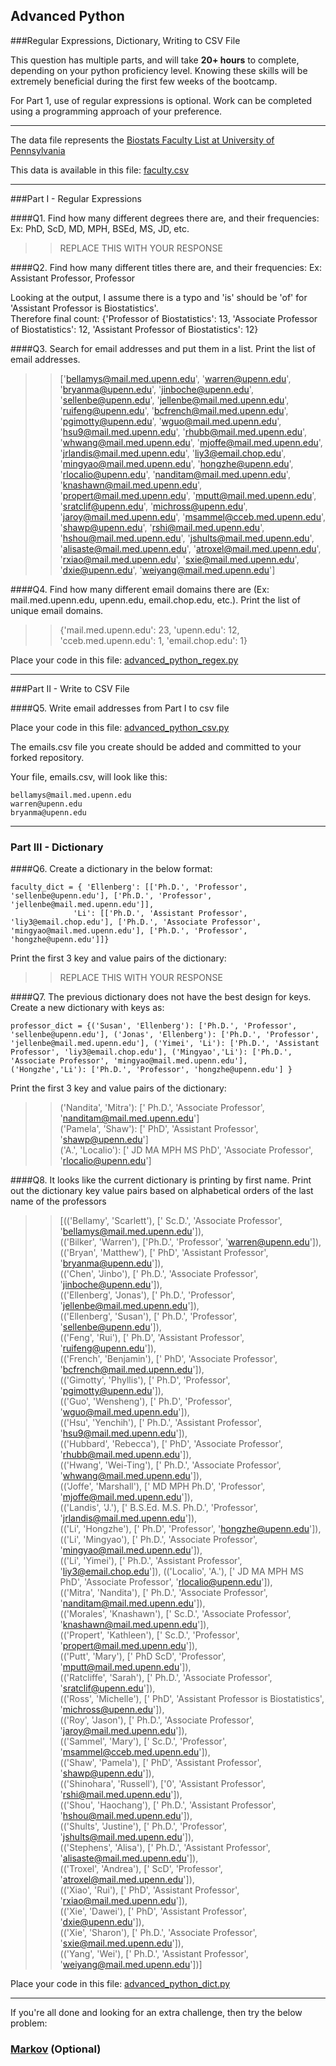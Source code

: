 ## Advanced Python    

###Regular Expressions, Dictionary, Writing to CSV File  

This question has multiple parts, and will take **20+ hours** to complete, depending on your python proficiency level.  Knowing these skills will be extremely beneficial during the first few weeks of the bootcamp.

For Part 1, use of regular expressions is optional.  Work can be completed using a programming approach of your preference. 

---

The data file represents the [Biostats Faculty List at University of Pennsylvania](http://www.med.upenn.edu/cceb/biostat/faculty.shtml)

This data is available in this file:  [faculty.csv](python/faculty.csv)

--- 

###Part I - Regular Expressions  


####Q1. Find how many different degrees there are, and their frequencies: Ex:  PhD, ScD, MD, MPH, BSEd, MS, JD, etc.

>> REPLACE THIS WITH YOUR RESPONSE


####Q2. Find how many different titles there are, and their frequencies:  Ex:  Assistant Professor, Professor

>> 
Looking at the output, I assume there is a typo and 'is' should be 'of' for 'Assistant Professor is Biostatistics'.   
Therefore final count: {'Professor of Biostatistics': 13, 'Associate Professor of Biostatistics': 12, 'Assistant Professor of Biostatistics': 12}


####Q3. Search for email addresses and put them in a list.  Print the list of email addresses.

>> ['bellamys@mail.med.upenn.edu', 'warren@upenn.edu', 'bryanma@upenn.edu', 'jinboche@upenn.edu', 'sellenbe@upenn.edu', 'jellenbe@mail.med.upenn.edu', 'ruifeng@upenn.edu', 'bcfrench@mail.med.upenn.edu', 'pgimotty@upenn.edu', 'wguo@mail.med.upenn.edu', 'hsu9@mail.med.upenn.edu', 'rhubb@mail.med.upenn.edu', 'whwang@mail.med.upenn.edu', 'mjoffe@mail.med.upenn.edu', 'jrlandis@mail.med.upenn.edu', 'liy3@email.chop.edu', 'mingyao@mail.med.upenn.edu', 'hongzhe@upenn.edu', 'rlocalio@upenn.edu', 'nanditam@mail.med.upenn.edu', 'knashawn@mail.med.upenn.edu', 'propert@mail.med.upenn.edu', 'mputt@mail.med.upenn.edu', 'sratclif@upenn.edu', 'michross@upenn.edu', 'jaroy@mail.med.upenn.edu', 'msammel@cceb.med.upenn.edu', 'shawp@upenn.edu', 'rshi@mail.med.upenn.edu', 'hshou@mail.med.upenn.edu', 'jshults@mail.med.upenn.edu', 'alisaste@mail.med.upenn.edu', 'atroxel@mail.med.upenn.edu', 'rxiao@mail.med.upenn.edu', 'sxie@mail.med.upenn.edu', 'dxie@upenn.edu', 'weiyang@mail.med.upenn.edu']



####Q4. Find how many different email domains there are (Ex:  mail.med.upenn.edu, upenn.edu, email.chop.edu, etc.).  Print the list of unique email domains.

>> {'mail.med.upenn.edu': 23, 'upenn.edu': 12, 'cceb.med.upenn.edu': 1, 'email.chop.edu': 1}

Place your code in this file: [advanced_python_regex.py](python/advanced_python_regex.py)

---

###Part II - Write to CSV File

####Q5.  Write email addresses from Part I to csv file

Place your code in this file: [advanced_python_csv.py](python/advanced_python_csv.py)

The emails.csv file you create should be added and committed to your forked repository.

Your file, emails.csv, will look like this:
```
bellamys@mail.med.upenn.edu
warren@upenn.edu
bryanma@upenn.edu
```

---

### Part III - Dictionary

####Q6.  Create a dictionary in the below format:
```
faculty_dict = { 'Ellenberg': [['Ph.D.', 'Professor', 'sellenbe@upenn.edu'], ['Ph.D.', 'Professor', 'jellenbe@mail.med.upenn.edu']],
              'Li': [['Ph.D.', 'Assistant Professor', 'liy3@email.chop.edu'], ['Ph.D.', 'Associate Professor', 'mingyao@mail.med.upenn.edu'], ['Ph.D.', 'Professor', 'hongzhe@upenn.edu']]}
```
Print the first 3 key and value pairs of the dictionary:

>> REPLACE THIS WITH YOUR RESPONSE

####Q7.  The previous dictionary does not have the best design for keys.  Create a new dictionary with keys as:

```
professor_dict = {('Susan', 'Ellenberg'): ['Ph.D.', 'Professor', 'sellenbe@upenn.edu'], ('Jonas', 'Ellenberg'): ['Ph.D.', 'Professor', 'jellenbe@mail.med.upenn.edu'], ('Yimei', 'Li'): ['Ph.D.', 'Assistant Professor', 'liy3@email.chop.edu'], ('Mingyao','Li'): ['Ph.D.', 'Associate Professor', 'mingyao@mail.med.upenn.edu'], ('Hongzhe','Li'): ['Ph.D.', 'Professor', 'hongzhe@upenn.edu'] }
```

Print the first 3 key and value pairs of the dictionary:

>> ('Nandita', 'Mitra'): [' Ph.D.', 'Associate Professor', 'nanditam@mail.med.upenn.edu']  
('Pamela', 'Shaw'): [' PhD', 'Assistant Professor', 'shawp@upenn.edu']  
('A.', 'Localio'): [' JD MA MPH MS PhD', 'Associate Professor', 'rlocalio@upenn.edu']  


####Q8.  It looks like the current dictionary is printing by first name.  Print out the dictionary key value pairs based on alphabetical orders of the last name of the professors

>> [(('Bellamy', 'Scarlett'), [' Sc.D.', 'Associate Professor', 'bellamys@mail.med.upenn.edu']),  
 (('Bilker', 'Warren'), ['Ph.D.', 'Professor', 'warren@upenn.edu']),  
 (('Bryan', 'Matthew'), [' PhD', 'Assistant Professor', 'bryanma@upenn.edu']),  
 (('Chen', 'Jinbo'), [' Ph.D.', 'Associate Professor', 'jinboche@upenn.edu']),  
 (('Ellenberg', 'Jonas'), [' Ph.D.', 'Professor', 'jellenbe@mail.med.upenn.edu']),  
 (('Ellenberg', 'Susan'), [' Ph.D.', 'Professor', 'sellenbe@upenn.edu']),  
 (('Feng', 'Rui'), [' Ph.D', 'Assistant Professor', 'ruifeng@upenn.edu']),  
 (('French', 'Benjamin'), [' PhD', 'Associate Professor', 'bcfrench@mail.med.upenn.edu']),  
 (('Gimotty', 'Phyllis'), [' Ph.D', 'Professor', 'pgimotty@upenn.edu']),  
 (('Guo', 'Wensheng'), [' Ph.D', 'Professor', 'wguo@mail.med.upenn.edu']),  
 (('Hsu', 'Yenchih'), [' Ph.D.', 'Assistant Professor', 'hsu9@mail.med.upenn.edu']),  
 (('Hubbard', 'Rebecca'), [' PhD', 'Associate Professor', 'rhubb@mail.med.upenn.edu']),  
 (('Hwang', 'Wei-Ting'), [' Ph.D.', 'Associate Professor', 'whwang@mail.med.upenn.edu']),  
 (('Joffe', 'Marshall'), [' MD MPH Ph.D', 'Professor', 'mjoffe@mail.med.upenn.edu']),  
 (('Landis', 'J.'), [' B.S.Ed. M.S. Ph.D.', 'Professor', 'jrlandis@mail.med.upenn.edu']),  
 (('Li', 'Hongzhe'), [' Ph.D', 'Professor', 'hongzhe@upenn.edu']),  
 (('Li', 'Mingyao'), [' Ph.D.', 'Associate Professor', 'mingyao@mail.med.upenn.edu']),   
 (('Li', 'Yimei'), [' Ph.D.', 'Assistant Professor', 'liy3@email.chop.edu']), 
 (('Localio', 'A.'), [' JD MA MPH MS PhD', 'Associate Professor', 'rlocalio@upenn.edu']),  
 (('Mitra', 'Nandita'), [' Ph.D.', 'Associate Professor', 'nanditam@mail.med.upenn.edu']),  
 (('Morales', 'Knashawn'), [' Sc.D.', 'Associate Professor', 'knashawn@mail.med.upenn.edu']),  
 (('Propert', 'Kathleen'), [' Sc.D.', 'Professor', 'propert@mail.med.upenn.edu']),  
 (('Putt', 'Mary'), [' PhD ScD', 'Professor', 'mputt@mail.med.upenn.edu']),  
 (('Ratcliffe', 'Sarah'), [' Ph.D.', 'Associate Professor', 'sratclif@upenn.edu']),  
 (('Ross', 'Michelle'), [' PhD', 'Assistant Professor is Biostatistics', 'michross@upenn.edu']),  
 (('Roy', 'Jason'), [' Ph.D.', 'Associate Professor', 'jaroy@mail.med.upenn.edu']),  
 (('Sammel', 'Mary'), [' Sc.D.', 'Professor', 'msammel@cceb.med.upenn.edu']),  
 (('Shaw', 'Pamela'), [' PhD', 'Assistant Professor', 'shawp@upenn.edu']),  
 (('Shinohara', 'Russell'), ['0', 'Assistant Professor', 'rshi@mail.med.upenn.edu']),  
 (('Shou', 'Haochang'), [' Ph.D.', 'Assistant Professor', 'hshou@mail.med.upenn.edu']),  
 (('Shults', 'Justine'), [' Ph.D.', 'Professor', 'jshults@mail.med.upenn.edu']),  
 (('Stephens', 'Alisa'), [' Ph.D.', 'Assistant Professor', 'alisaste@mail.med.upenn.edu']),  
 (('Troxel', 'Andrea'), [' ScD', 'Professor', 'atroxel@mail.med.upenn.edu']),  
 (('Xiao', 'Rui'), [' PhD', 'Assistant Professor', 'rxiao@mail.med.upenn.edu']),  
 (('Xie', 'Dawei'), [' PhD', 'Assistant Professor', 'dxie@upenn.edu']),   
 (('Xie', 'Sharon'), [' Ph.D.', 'Associate Professor', 'sxie@mail.med.upenn.edu']),  
 (('Yang', 'Wei'), [' Ph.D.', 'Assistant Professor', 'weiyang@mail.med.upenn.edu'])]  

Place your code in this file: [advanced_python_dict.py](python/advanced_python_dict.py)

--- 

If you're all done and looking for an extra challenge, then try the below problem:  

### [Markov](python/markov.py) (Optional)


